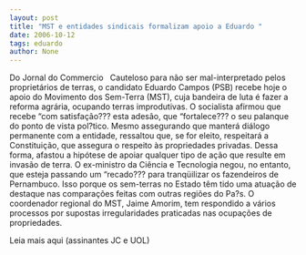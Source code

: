 ```yaml
---
layout: post
title: "MST e entidades sindicais formalizam apoio a Eduardo "
date: 2006-10-12
tags: eduardo
author: None
---
```


Do Jornal do Commercio
&nbsp;
Cauteloso para não ser mal-interpretado pelos proprietários de terras, o candidato Eduardo Campos (PSB) recebe hoje o apoio do Movimento dos Sem-Terra (MST), cuja bandeira de luta é fazer a reforma agrária, ocupando terras improdutivas. O socialista afirmou que recebe “com satisfação??? esta adesão, que “fortalece??? o seu palanque do ponto de vista pol?tico. Mesmo assegurando que manterá diálogo permanente com a entidade, ressaltou que, se for eleito, respeitará a Constituição, que assegura o respeito às propriedades privadas. 
Dessa forma, afastou a hipótese de apoiar qualquer tipo de ação que resulte em invasão de terra. O ex-ministro da Ciência e Tecnologia negou, no entanto, que esteja passando um “recado??? para tranqüilizar os fazendeiros de Pernambuco. Isso porque os sem-terras no Estado têm tido uma atuação de destaque nas comparações feitas com outras regiões do Pa?s. O coordenador regional do MST, Jaime Amorim, tem respondido a vários processos por supostas irregularidades praticadas nas ocupações de propriedades. 

Leia mais aqui&nbsp;(assinantes JC e UOL) 